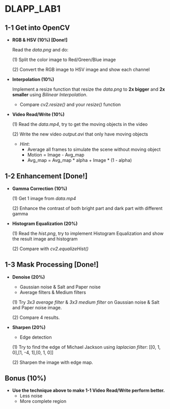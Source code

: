 # DLAPP_LAB1

## 1-1 Get into OpenCV
 - **RGB & HSV (10%) [Done!]** 
   
   Read the *data.png* and do: 

    (1) Split the color image to Red/Green/Blue image

    (2) Convert the RGB image to HSV image and show each channel

 - **Interpolation (10%)**
   
   Implement a resize function that resize the *data.png* to **2x bigger** and **2x smaller** using *Bilinear Interpolation*.

     - Compare *cv2.resize()* and your *resize()* function

 - **Video Read/Write (10%)**

    (1) Read the *data.mp4*, try to get the moving objects in the video

    (2) Write the new video *output.avi* that only have moving objects

     * *Hint*:
        - Average all frames to simulate the scene without moving object
        - Motion = Image - Avg_map
        - Avg_map = Avg_map * alpha + Image * (1 - alpha)



## 1-2 Enhancement [Done!]
 - **Gamma Correction (10%)**
 
    (1) Get 1 image from *data.mp4*

    (2) Enhance the contrast of both bright part and dark part with different gamma

 - **Histogram Equalization (20%)**

    (1) Read the *hist.png*, try to implement Histogram Equalization and show the result image and histogram

    (2) Compare with *cv2.equalizeHist()*



## 1-3 Mask Processing [Done!]
 - **Denoise (20%)**
     - Gaussian noise & Salt and Paper noise
     - Average filters & Medium filters
    
    (1) Try *3x3 average filter* & *3x3 medium filter* on Gaussian noise & Salt and Paper noise image.

    (2) Compare 4 results.

 - **Sharpen (20%)**
     - Edge detection

    (1) Try to find the edge of Michael Jackson using *laplacian filter*: [[0, 1, 0],[1, -4, 1],[0, 1, 0]]

    (2) Sharpen the image with edge map.



## Bonus (10%)
 - **Use the technique above to make 1-1 Video Read/Write perform better.**
     - Less noise
     - More complete region


